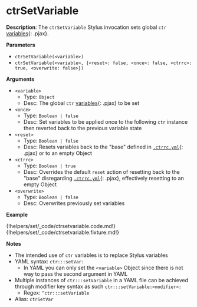 # ctrSetVariable

__Description__: The `ctrSetVariable` Stylus invocation sets global `ctr` [variables](./../variable/general.md){: .pjax}.

__Parameters__

+ `ctrSetVariable(<variable>)`
+ `ctrSetVariable(<variable>, {<reset>: false, <once>: false, <ctrrc>: true, <overwrite: false>})`

__Arguments__

+ `<variable>`
    * Type: `Object`
    * Desc: The global `ctr` [variables](./../variable/general.md){: .pjax} to be set
+ `<once>`
    * Type: `Boolean | false`
    * Desc: Set variables to be applied once to the following `ctr` instance then reverted back to the previous variable state
+ `<reset>`
    * Type: `Boolean | false`
    * Desc: Resets variables back to the "base" defined in [`.ctrrc.yml`](../helpers/dot-ctrrc.md){: .pjax} or to an empty Object
+ `<ctrrc>`
    * Type: `Boolean | true`
    * Desc: Overrides the default `reset` action of resetting back to the "base" disregarding [`.ctrrc.yml`](../helpers/dot-ctrrc.md){: .pjax}, effectively resetting to an empty Object
+ `<overwrite>`
    * Type: `Boolean | false`
    * Desc: Overwrites previously set variables

__Example__

{!helpers/set/_code/ctrsetvariable.code.md!}
{!helpers/set/_code/ctrsetvariable.fixture.md!}

__Notes__

+ The intended use of `ctr` variables is to replace Stylus variables
+ YAML syntax: `ctr:::setVar:`
    * In YAML you can only set the `<variable>` Object since there is not way to pass the second argument in YAML
+ Multiple instances of `ctr:::setVariable` in a YAML file can be achieved through modifier key syntax as such `ctr:::setVariable:<modifier>:`
    * Regex: `^ctr:::setVariable`
+ Alias: `ctrSetVar`



<div class="cf"></div>
<div class="end"></div>

